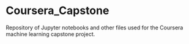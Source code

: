 # Coursera_Capstone
Repository of Jupyter notebooks and other files used  for the Coursera machine learning capstone project.
